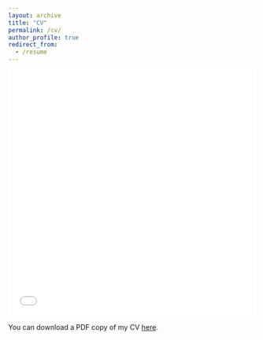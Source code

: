```yaml
---
layout: archive
title: "CV"
permalink: /cv/
author_profile: true
redirect_from:
  - /resume
---
```


<iframe src="/files/pdf/Williams CV.pdf" width="100%" height="500" frameborder="no" border="0" marginwidth="0" marginheight="0"></iframe>

You can download a PDF copy of my CV [here](/files/Siddharth_Kumar_Resume.pdf).

